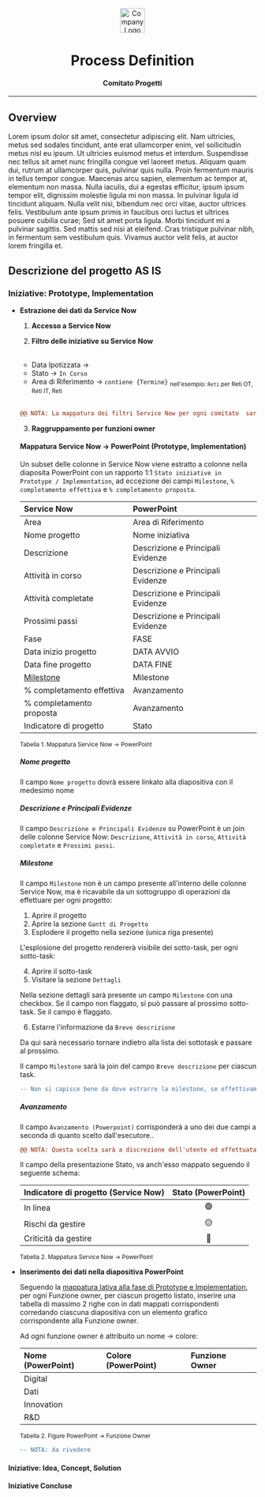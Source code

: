 <!-------------------------------------------------------------------------------------------
=============================================================================================
Project Name
=============================================================================================
PDD - Process Definition Document
---------------------------------------------------------------------------------------------
The document describes the sequence of actions performed as part of the business process, the
conditions and rules of the process prior to automation (AS IS) as well as the new sequence 
of actions that the process will follow as a result of preparation for automation (TO BE).

:Authors: Fabio Craig Wimmer Florey <fabioflorey@icloud.com>
:Version: 0.0.1
:License: MIT-0
-------------------------------------------------------------------------------------------->

<div align="center">
  <img alt="Company Logo" 
           src="https://user-images.githubusercontent.com/93403866/236409188-33a0146a-75a7-4417-a92e-2c863c50a08d.png"
           height="50">
  </img>
  <h1>Process Definition</h1>
  <h4>Comitato Progetti</h4>
  <hr>
</div>

## Overview

Lorem ipsum dolor sit amet, consectetur adipiscing elit. Nam ultricies, metus sed sodales tincidunt, ante erat ullamcorper enim, vel sollicitudin metus nisl eu ipsum. Ut ultricies euismod metus et interdum. Suspendisse nec tellus sit amet nunc fringilla congue vel laoreet metus. Aliquam quam dui, rutrum at ullamcorper quis, pulvinar quis nulla. Proin fermentum mauris in tellus tempor congue. Maecenas arcu sapien, elementum ac tempor at, elementum non massa. Nulla iaculis, dui a egestas efficitur, ipsum ipsum tempor elit, dignissim molestie ligula mi non massa. In pulvinar ligula id tincidunt aliquam. Nulla velit nisi, bibendum nec orci vitae, auctor ultrices felis. Vestibulum ante ipsum primis in faucibus orci luctus et ultrices posuere cubilia curae; Sed sit amet porta ligula. Morbi tincidunt mi a pulvinar sagittis. Sed mattis sed nisi at eleifend. Cras tristique pulvinar nibh, in fermentum sem vestibulum quis. Vivamus auctor velit felis, at auctor lorem fringilla et.

## Descrizione del progetto AS IS
### Iniziative: Prototype, Implementation

- **Estrazione dei dati da Service Now**
  1. **Accesso a Service Now**

  2. **Filtro delle iniziative su Service Now** <br><br>
    - Data Ipotizzata &rarr; 
    - Stato &rarr; `In Corso`
    - Area di Riferimento &rarr; `contiene {Termine}` <sub>nell'esempio: `Reti` per Reti OT, Reti IT, Reti</sub>
    <br><br>
    ```diff
    @@ NOTA: La mappatura dei filtri Service Now per ogni comitato  sarà effettuata in fase di sviluppo @@ 
    ```

  3. **Raggruppamento per funzioni owner**

  <a name="mappatura_prototype_implementation"></a>
  #### **Mappatura Service Now &rarr; PowerPoint (Prototype, Implementation)**

    Un subset delle colonne in Service Now viene estratto a colonne nella diaposita PowerPoint con un rapporto 1:1  `Stato iniziative in Prototype / Implementation`, ad eccezione dei campi `Milestone`,  `% completamento effettiva` e `% completamento proposta`.

    | Service Now               | PowerPoint                        |
    | :------------------------ | :-------------------------------- |
    | Area                      | Area di Riferimento               |
    | Nome progetto             | Nome iniziativa                   |
    | Descrizione               | Descrizione e Principali Evidenze |
    | Attività in corso         | Descrizione e Principali Evidenze |
    | Attività completate       | Descrizione e Principali Evidenze |
    | Prossimi passi            | Descrizione e Principali Evidenze |
    | Fase                      | FASE                              |
    | Data inizio progetto      | DATA AVVIO                        |
    | Data fine progetto        | DATA FINE                         |
    | [Milestone](#milestone)   | Milestone                         |
    | % completamento effettiva | Avanzamento                       |
    | % completamento proposta  | Avanzamento                       |
    | Indicatore di progetto    | Stato                             |

    <sub>Tabella 1. Mappatura Service Now &rarr; PowerPoint</sub>

    ##### Nome progetto
    Il campo `Nome progetto` dovrà essere linkato alla diapositiva con il medesimo nome
    
    ##### Descrizione e Principali Evidenze
    Il campo `Descrizione e Principali Evidenze` su PowerPoint è un join delle colonne Service Now: `Descrizione`, `Attività in corso`, `Attività completate` e `Prossimi passi`.

    ##### Milestone
    Il campo `Milestone` non è un campo presente all'interno delle colonne Service Now, ma è ricavabile da un sottogruppo di operazioni da effettuare per ogni progetto:

    1. Aprire il progetto
    2. Aprire la sezione `Gantt di Progetto`
    3. Esplodere il progetto nella sezione (unica riga presente)
    
    L'esplosione del progetto rendererà visibile dei sotto-task, per ogni sotto-task:

    4. Aprire il sotto-task
    5. Visitare la sezione `Dettagli`
    
    Nella sezione dettagli sarà presente un campo `Milestone` con una checkbox. Se il campo non flaggato, si può passare al prossimo sotto-task. Se il campo è flaggato.

    6. Estarre l'informazione da `Breve descrizione`
    
    Da qui sarà necessario tornare indietro alla lista dei sottotask e passare al prossimo.

    Il campo `Milestone` sarà la join del campo `Breve descrizione` per ciascun task.

    ```diff
    -- Non si capisce bene da dove estrarre la milestone, se effettivamente è 'Breve descrizione' perché all GG/11/2023 la funzionalità non era stata rilasciata.
    ```
    
    ##### Avanzamento
    Il campo `Avanzamento (Powerpoint)` corrisponderà a uno dei due campi a seconda di quanto scelto dall'esecutore..
    
    ```diff
    @@ NOTA: Questa scelta sarà a discrezione dell'utente ed effettuata all'interno del file di input nel processo TO BE @@ 
    ```

    Il campo della presentazione Stato, va anch'esso mappato seguendo il seguente schema:
    
    | Indicatore di progetto (Service Now) | Stato (PowerPoint) |
    | :----------------------------------- | :----------------: |
    | In linea                             | 🟢                |
    | Rischi da gestire                    | 🟡                |
    | Criticità da gestire                 | 🔴                |

    <a name="tabella-2"></a>
    <sub>Tabella 2. Mappatura Service Now &rarr; PowerPoint</sub>


- **Inserimento dei dati nella diapositiva PowerPoint**
 
  Seguendo la <a href="#mappatura_prototype_implementation">mappatura lativa alla fase di Prototype e Implementation</a>, per ogni Funzione owner, per ciascun progetto listato, inserire una tabella di massimo 2 righe con in dati mappati corrispondenti corredando ciascuna diapositiva con un elemento grafico corrispondente alla Funzione owner.
  
  Ad ogni funzione owner è attribuito un nome &rarr; colore:
 
   | Nome (PowerPoint) | Colore (PowerPoint) | Funzione Owner | 
   | :---------------- | :------------------ | :------------- | 
   | Digital           |                     |                | 
   | Dati              |                     |                |
   | Innovation        |                     |                |
   | R&D               |                     |                |

    <a name="tabella-2"></a>
    <sub>Tabella 2. Figure PowerPoint &rarr; Funzione Owner </sub>
    
  ```diff
  -- NOTA: da rivedere
  ```  

#### Iniziative: Idea, Concept, Solution


#### Iniziative Concluse
